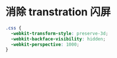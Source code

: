 <!--
 * @Author: rk
 * @Description:
 * @Date: 2024-03-18 19:12:25
 * @LastEditors: rk
 * @LastEditTime: 2024-03-18 19:12:42
-->

# 消除 transtration 闪屏

```css
.css {
  -webkit-transform-style: preserve-3d;
  -webkit-backface-visibility: hidden;
  -webkit-perspective: 1000;
}
```
